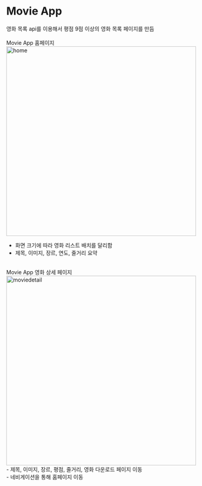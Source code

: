 # Movie App

영화 목록 api를 이용해서 평점 9점 이상의 영화 목록 페이지를 만듬
<br>
<br>
Movie App 홈페이지<br>
<img width="500" alt="home" src="https://user-images.githubusercontent.com/102382351/207522547-99123b02-7518-40f9-996f-283edb2596fa.png"><br>
- 화면 크기에 따라 영화 리스트 배치를 달리함<br>
- 제목, 이미지, 장르, 연도, 줄거리 요약
<br>
Movie App 영화 상세 페이지<br>
<img width="500" alt="moviedetail" src="https://user-images.githubusercontent.com/102382351/207522551-11b1c434-607e-4df3-90ed-03cd5014f066.png"><br>
- 제목, 이미지, 장르, 평점, 줄거리, 영화 다운로드 페이지 이동<br>
- 네비게이션을 통해 홈페이지 이동
